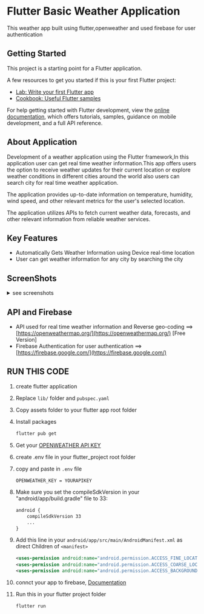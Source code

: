# Flutter Basic Weather Application

This weather app built using flutter,openweather and used firebase for user authentication

## Getting Started

This project is a starting point for a Flutter application.

A few resources to get you started if this is your first Flutter project:

- [Lab: Write your first Flutter app](https://docs.flutter.dev/get-started/codelab)
- [Cookbook: Useful Flutter samples](https://docs.flutter.dev/cookbook)

For help getting started with Flutter development, view the
[online documentation](https://docs.flutter.dev/), which offers tutorials,
samples, guidance on mobile development, and a full API reference.

## About Application

Development of a weather application using the Flutter framework,In this application user can get real time weather information.This app offers users the option to receive weather updates for their current location or explore weather conditions in different cities around the world also users can search city for real time weather application. 

The application provides up-to-date information on temperature, humidity, wind speed, and other relevant metrics for the user's selected location.

The application utilizes APIs to fetch current weather data, forecasts, and other relevant information from reliable weather services.

## Key Features

- Automatically Gets Weather Information using Device real-time location
- User can get weather information for any city by searching the city 

## ScreenShots

<details>
    <summary>see screenshots</summary>
    <img src="https://github.com/devendra-official/weather-application/blob/master/assets/screenshots/screenshot1.jpg" width=300>
    <img src="https://github.com/devendra-official/weather-application/blob/master/assets/screenshots/screenshot2.jpg" width=300>
    <img src="https://github.com/devendra-official/weather-application/blob/master/assets/screenshots/screenshot3.jpg" width=300>
    <img src="https://github.com/devendra-official/weather-application/blob/master/assets/screenshots/screenshot4.jpg" width=300>
</details>

## API and Firebase

- API used for real time weather information and Reverse geo-coding ==> [https://openweathermap.org/](https://openweathermap.org/)   [Free Version]
- Firebase Authentication for user authentication ==> [https://firebase.google.com/](https://firebase.google.com/)

## RUN THIS CODE

1. create flutter application
2. Replace `lib/` folder and `pubspec.yaml`
3. Copy assets folder to your flutter app root folder
4. Install packages

    ```bash
    flutter pub get
    ```
5. Get your [OPENWEATHER API KEY](https://home.openweathermap.org/api_keys)
6. create .env file in your flutter_project root folder
7. copy and paste in `.env` file

    ```
    OPENWEATHER_KEY = YOURAPIKEY
    ```
8. Make sure you set the compileSdkVersion in your "android/app/build.gradle" file to 33:
    ```
    android {
        compileSdkVersion 33
        ...
    }
    ```
9. Add this line in your `android/app/src/main/AndroidManifest.xml` as direct Children of `<manifest>`

    ```xml
    <uses-permission android:name="android.permission.ACCESS_FINE_LOCATION" />
    <uses-permission android:name="android.permission.ACCESS_COARSE_LOCATION" />
    <uses-permission android:name="android.permission.ACCESS_BACKGROUND_LOCATION" />
    ```
10. connct your app to firebase, [Documentation](https://firebase.google.com/docs/flutter/setup?platform=android)
11. Run this in your flutter project folder

    ```bash
    flutter run
    ```
